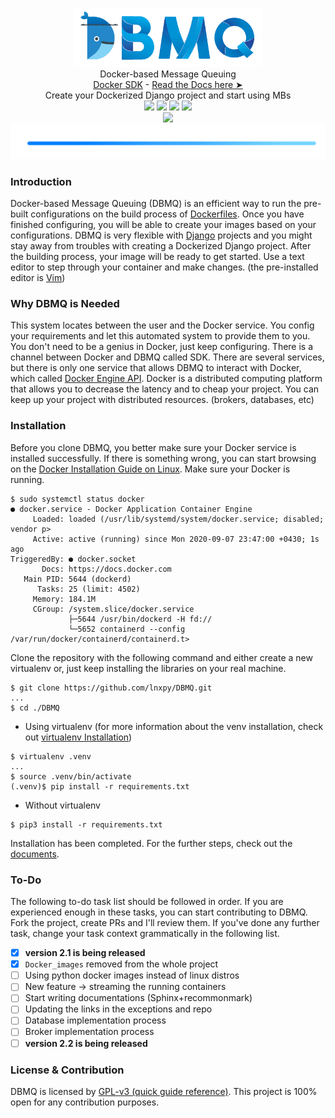 <p align="center">
  <img src=".git_components/images/logo_land_tr.png" width="300"><br />
  Docker-based Message Queuing<br />
  <a href="https://docker-py.readthedocs.io">Docker SDK</b></a> - <a href="https://docs...">Read the Docs here ➤</b></a><br />
  Create your Dockerized Django project and start using MBs<br />
  
  <img src="https://img.shields.io/badge/build-in progress-blue">
  <img src="https://img.shields.io/badge/base%20package-Docker SDK 4.3.1-blue?logo=docker">
  <img src="https://img.shields.io/github/license/lnxpy/DBMQ?color=blue&logo=gnu">
  <img src="https://img.shields.io/badge/webserver-Django-blue?logo=django"><br />
  <img src="https://img.shields.io/badge/Documentation-Sphinx+recommonmark-blue"><br />
  
  <img src=".git_components/images/objects/blueline.png" width="600">
</p>

### Introduction
Docker-based Message Queuing (DBMQ) is an efficient way to run the pre-built configurations on the build process of [Dockerfiles](https://docs.docker.com/engine/reference/builder/). Once you have finished configuring, you will be able to create your images based on your configurations. DBMQ is very flexible with [Django](djangoproject.com) projects and you might stay away from troubles with creating a Dockerized Django project. After the building process, your image will be ready to get started. Use a text editor to step through your container and make changes. (the pre-installed editor is [Vim](https://www.vim.org/))

### Why DBMQ is Needed
This system locates between the user and the Docker service. You config your requirements and let this automated system to provide them to you. You don't need to be a genius in Docker, just keep configuring. There is a channel between Docker and DBMQ called SDK. There are several services, but there is only one service that allows DBMQ to interact with Docker, which called [Docker Engine API](https://docs.docker.com/engine/api/). Docker is a distributed computing platform that allows you to decrease the latency and to cheap your project. You can keep up your project with distributed resources. (brokers, databases, etc)

### Installation
Before you clone DBMQ, you better make sure your Docker service is installed successfully. If there is something wrong, you can start browsing on the [Docker Installation Guide on Linux](https://runnable.com/docker/install-docker-on-linux). Make sure your Docker is running.

```shell
$ sudo systemctl status docker
● docker.service - Docker Application Container Engine
     Loaded: loaded (/usr/lib/systemd/system/docker.service; disabled; vendor p>
     Active: active (running) since Mon 2020-09-07 23:47:00 +0430; 1s ago
TriggeredBy: ● docker.socket
       Docs: https://docs.docker.com
   Main PID: 5644 (dockerd)
      Tasks: 25 (limit: 4502)
     Memory: 184.1M
     CGroup: /system.slice/docker.service
             ├─5644 /usr/bin/dockerd -H fd://
             └─5652 containerd --config /var/run/docker/containerd/containerd.t>
```
Clone the repository with the following command and either create a new virtualenv or, just keep installing the libraries on your real machine.
```shell
$ git clone https://github.com/lnxpy/DBMQ.git
...
$ cd ./DBMQ
```

- Using virtualenv (for more information about the venv installation, check out [virtualenv Installation](https://gist.github.com/Geoyi/d9fab4f609e9f75941946be45000632b))
```shell
$ virtualenv .venv
...
$ source .venv/bin/activate
(.venv)$ pip install -r requirements.txt
```

- Without virtualenv
```shell
$ pip3 install -r requirements.txt
```
Installation has been completed. For the further steps, check out the [documents](https://docs...).

### To-Do
The following to-do task list should be followed in order. If you are experienced enough in these tasks, you can start contributing to DBMQ. Fork the project, create PRs and I'll review them. If you've done any further task, change your task context grammatically in the following list.

- [x] **version 2.1 is being released**
- [x] `Docker_images` removed from the whole project
- [ ] Using python docker images instead of linux distros
- [ ] New feature -> streaming the running containers
- [ ] Start writing documentations (Sphinx+recommonmark)
- [ ] Updating the links in the exceptions and repo 
- [ ] Database implementation process
- [ ] Broker implementation process
- [ ] **version 2.2 is being released**

### License & Contribution
DBMQ is licensed by [GPL-v3 (quick guide reference)](./LICENSE). This project is 100% open for any contribution purposes.
